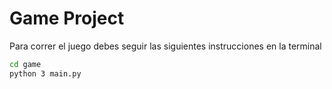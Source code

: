 # Game Project

Para correr el juego debes seguir las siguientes instrucciones en la terminal

```sh
cd game
python 3 main.py
```
